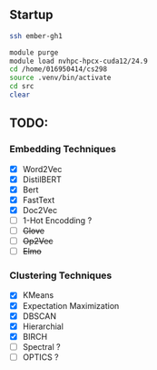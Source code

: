 ## Startup

```bash
ssh ember-gh1
```

```bash
module purge
module load nvhpc-hpcx-cuda12/24.9
cd /home/016950414/cs298
source .venv/bin/activate
cd src
clear
```

## TODO:

### Embedding Techniques

- [x] Word2Vec
- [x] DistilBERT
- [x] Bert
- [x] FastText
- [x] Doc2Vec
- [ ] 1-Hot Encodding ?
- [ ] <s>Glove</s>
- [ ] <s>Op2Vec</s>
- [ ] <s>Elmo</s>

### Clustering Techniques

- [x] KMeans
- [x] Expectation Maximization
- [x] DBSCAN
- [x] Hierarchial
- [x] BIRCH
- [ ] Spectral ?
- [ ] OPTICS ?